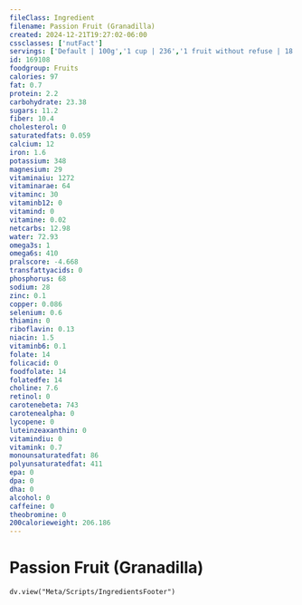 ```yaml
---
fileClass: Ingredient
filename: Passion Fruit (Granadilla)
created: 2024-12-21T19:27:02-06:00
cssclasses: ['nutFact']
servings: ['Default | 100g','1 cup | 236','1 fruit without refuse | 18']
id: 169108
foodgroup: Fruits
calories: 97
fat: 0.7
protein: 2.2
carbohydrate: 23.38
sugars: 11.2
fiber: 10.4
cholesterol: 0
saturatedfats: 0.059
calcium: 12
iron: 1.6
potassium: 348
magnesium: 29
vitaminaiu: 1272
vitaminarae: 64
vitaminc: 30
vitaminb12: 0
vitamind: 0
vitamine: 0.02
netcarbs: 12.98
water: 72.93
omega3s: 1
omega6s: 410
pralscore: -4.668
transfattyacids: 0
phosphorus: 68
sodium: 28
zinc: 0.1
copper: 0.086
selenium: 0.6
thiamin: 0
riboflavin: 0.13
niacin: 1.5
vitaminb6: 0.1
folate: 14
folicacid: 0
foodfolate: 14
folatedfe: 14
choline: 7.6
retinol: 0
carotenebeta: 743
carotenealpha: 0
lycopene: 0
luteinzeaxanthin: 0
vitamindiu: 0
vitamink: 0.7
monounsaturatedfat: 86
polyunsaturatedfat: 411
epa: 0
dpa: 0
dha: 0
alcohol: 0
caffeine: 0
theobromine: 0
200calorieweight: 206.186
---
```


# Passion Fruit (Granadilla)

```dataviewjs
dv.view("Meta/Scripts/IngredientsFooter")
```